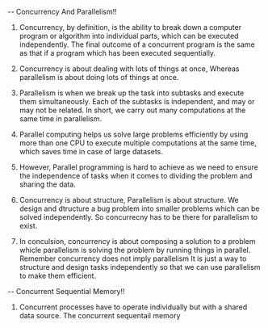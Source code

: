 -- Concurrency And Parallelism!!

1. Concurrency, by definition, is the ability to break down a computer program or algorithm
    into individual parts, which can be executed independently. The final outcome of a concurrent program is the
    same as that if a program which has been executed sequentially.
   
2. Concurrency is about dealing with lots of things at once, Whereas parallelism is 
    about doing lots of things at once.
   
3. Parallelism is when we break up the task into subtasks and execute them simultaneously. Each
    of the subtasks is independent, and may or may not be related. In short, we carry out 
   many computations at the same time in parallelism.
   
4. Parallel computing helps us solve large problems efficiently by using more than one CPU
    to execute multiple computations at the same time, which saves time in case of large 
    datasets.
   
5. However, Parallel programming is hard to achieve as we need to ensure the independence
    of tasks when it comes to dividing the problem and sharing the data.
   
6. Concurrency is about structure, Parallelism is about structure. We design and dtructure a bug problem
    into smaller problems which can be solved independently. So concurrecny has to be there for parallelism to exist.
   
7. In conculsion, concurrency is about composing a solution to a problem whicle parallelism 
    is solving the problem by running things in parallel. Remember concurrency does not imply parallelism
    It is just a way to structure and design tasks independently so that we can use parallelism to make
    them efficient.
   
-- Concurrent Sequential Memory!!

1. Concurrent processes have to operate individually but with a shared data source. The
    concurrent sequentail memory 